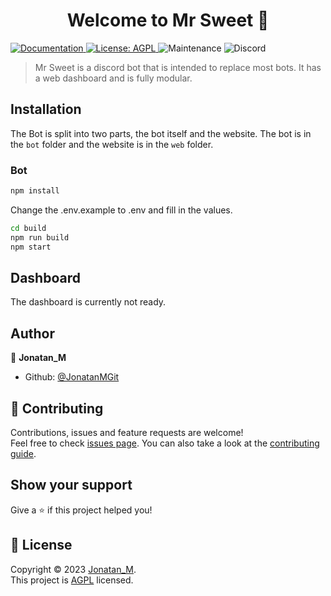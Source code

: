 <h1 align="center">Welcome to Mr Sweet 👋</h1>
<p>
  <a href="https://github.com/JonatanMGit/mr-sweet/wiki" target="_blank">
    <img alt="Documentation" src="https://img.shields.io/badge/documentation-yes-brightgreen.svg" />
  </a>
  <a href="https://github.com/JonatanMGit/mr-sweet/blob/main/LICENSE" target="_blank">
    <img alt="License: AGPL" src="https://img.shields.io/badge/License-AGPL-yellow.svg" />
  </a>
  <img alt="Maintenance" src="https://img.shields.io/maintenance/yes/2023">
  <img alt="Discord" src="https://img.shields.io/discord/813852446069751838?label=Online%20Users">

> Mr Sweet is a discord bot that is intended to replace most bots. It has a web dashboard and is fully modular.

## Installation

The Bot is split into two parts, the bot itself and the website. The bot is in the `bot` folder and the website is in the `web`
folder.

### Bot

```sh
npm install
```

Change the .env.example to .env and fill in the values.

```sh
cd build
npm run build
npm start
```

## Dashboard

<!-- tbd -->

The dashboard is currently not ready.

## Author

👤 **Jonatan_M**

- Github: [@JonatanMGit](https://github.com/JonatanMGit)

## 🤝 Contributing

Contributions, issues and feature requests are welcome!<br />Feel free to check [issues page](https://github.com/JonatanMGit/mr-sweet/issues). You can also take a look at the [contributing guide](https://github.com/JonatanMGit/mr-sweet/blob/main/CONTRIBUTING.md).

## Show your support

Give a ⭐️ if this project helped you!

## 📝 License

Copyright © 2023 [Jonatan_M](https://github.com/JonatanMGit).<br />
This project is [AGPL](https://github.com/JonatanMGit/mr-sweet/blob/main/LICENSE) licensed.
